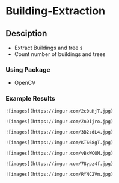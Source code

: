 # Building-Extraction
 
 

## Desciption
* Extract Buildings and tree s
* Count number of buildings and trees



### Using Package
* OpenCV



### Example Results
```
![images](https://imgur.com/2c0uHjT.jpg)
```
```
![images](https://imgur.com/ZnDijro.jpg)
```
```
![images](https://imgur.com/3B2zdL4.jpg)
```
```
![images](https://imgur.com/KT668gT.jpg)
```
```
![images](https://imgur.com/vBxWCQM.jpg)
```
```
![images](https://imgur.com/78ypz4f.jpg)
```
```
![images](https://imgur.com/RYNC2Vm.jpg)
```
